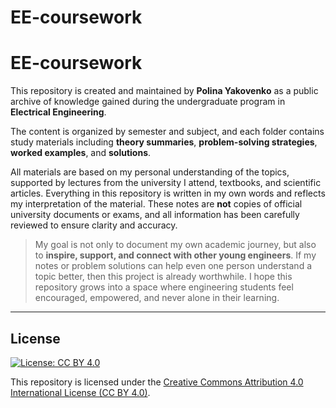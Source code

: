 # EE-coursework

# EE-coursework

This repository is created and maintained by **Polina Yakovenko** as a public archive of knowledge gained during the undergraduate program in **Electrical Engineering**.

The content is organized by semester and subject, and each folder contains study materials including **theory summaries**, **problem-solving strategies**, **worked examples**, and **solutions**.

All materials are based on my personal understanding of the topics, supported by lectures from the university I attend, textbooks, and scientific articles. Everything in this repository is written in my own words and reflects my interpretation of the material. These notes are **not** copies of official university documents or exams, and all information has been carefully reviewed to ensure clarity and accuracy.

> My goal is not only to document my own academic journey, but also to **inspire, support, and connect with other young engineers**. If my notes or problem solutions can help even one person understand a topic better, then this project is already worthwhile. I hope this repository grows into a space where engineering students feel encouraged, empowered, and never alone in their learning.

---

## License

[![License: CC BY 4.0](https://img.shields.io/badge/License-CC%20BY%204.0-lightgrey.svg)](https://creativecommons.org/licenses/by/4.0/)

This repository is licensed under the [Creative Commons Attribution 4.0 International License (CC BY 4.0)](https://creativecommons.org/licenses/by/4.0/).

